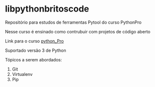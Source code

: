 # libpythonbritoscode
Repositório para estudos de ferramentas Pytool do curso PythonPro

Nesse curso é ensinado como contrubuir com projetos de código aberto

Link para o curso [python_Pro](https://www.python.pro.br)

Suportado versão 3 de Python

Tópicos a serem abordados:

1. Git
2. Virtualenv
3. Pip
